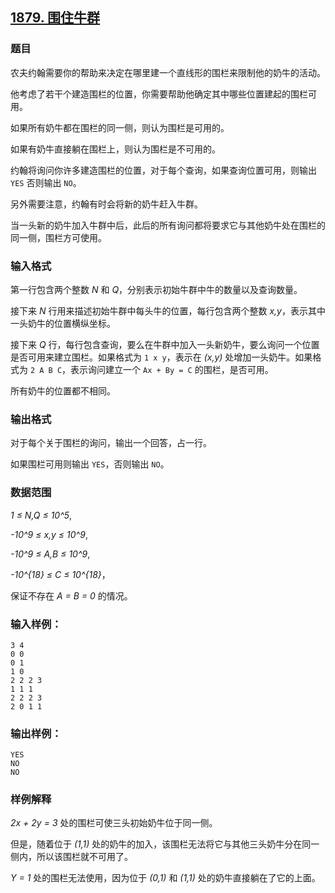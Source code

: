 ## [1879. 围住牛群](https://www.acwing.com/problem/content/1881/)

### 题目

农夫约翰需要你的帮助来决定在哪里建一个直线形的围栏来限制他的奶牛的活动。

他考虑了若干个建造围栏的位置，你需要帮助他确定其中哪些位置建起的围栏可用。

如果所有奶牛都在围栏的同一侧，则认为围栏是可用的。

如果有奶牛直接躺在围栏上，则认为围栏是不可用的。

约翰将询问你许多建造围栏的位置，对于每个查询，如果查询位置可用，则输出 `YES` 否则输出 `NO`。

另外需要注意，约翰有时会将新的奶牛赶入牛群。

当一头新的奶牛加入牛群中后，此后的所有询问都将要求它与其他奶牛处在围栏的同一侧，围栏方可使用。

### 输入格式

第一行包含两个整数 *N* 和 *Q*，分别表示初始牛群中牛的数量以及查询数量。

接下来 *N* 行用来描述初始牛群中每头牛的位置，每行包含两个整数 *x,y*，表示其中一头奶牛的位置横纵坐标。

接下来 *Q* 行，每行包含查询，要么在牛群中加入一头新奶牛，要么询问一个位置是否可用来建立围栏。如果格式为 `1 x y`，表示在 *(x,y)* 处增加一头奶牛。如果格式为 `2 A B C`，表示询问建立一个 `Ax + By = C` 的围栏，是否可用。

所有奶牛的位置都不相同。

### 输出格式

对于每个关于围栏的询问，输出一个回答，占一行。

如果围栏可用则输出 `YES`，否则输出 `NO`。

### 数据范围

*1 ≤ N,Q ≤ 10^5*,

*-10^9 ≤ x,y ≤ 10^9*,

*-10^9 ≤ A,B ≤ 10^9*,

*-10^{18} ≤ C ≤ 10^{18}*，

保证不存在 *A = B = 0* 的情况。

### 输入样例：

```
3 4
0 0
0 1
1 0
2 2 2 3
1 1 1
2 2 2 3
2 0 1 1
```

### 输出样例：

```
YES
NO
NO
```

### 样例解释

*2x + 2y = 3* 处的围栏可使三头初始奶牛位于同一侧。

但是，随着位于 *(1,1)* 处的奶牛的加入，该围栏无法将它与其他三头奶牛分在同一侧内，所以该围栏就不可用了。

*Y = 1* 处的围栏无法使用，因为位于 *(0,1)* 和 *(1,1)* 处的奶牛直接躺在了它的上面。
